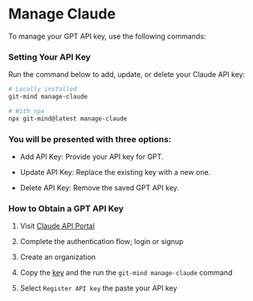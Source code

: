 # Manage Claude

To manage your GPT API key, use the following commands:

### Setting Your API Key

Run the command below to add, update, or delete your Claude API key:

```bash
# Locally installed
git-mind manage-claude

# With npx
npx git-mind@latest manage-claude
```

### You will be presented with three options:

- Add API Key: Provide your API key for GPT.

- Update API Key: Replace the existing key with a new one.

- Delete API Key: Remove the saved GPT API key.

### How to Obtain a GPT API Key

1. Visit [Claude API Portal](https://console.anthropic.com)

2. Complete the authentication flow; login or signup

3. Create an organization

4. Copy the [key](https://console.anthropic.com/settings/keys) and the run the `git-mind manage-claude` command

5. Select `Register API key` the paste your API key
